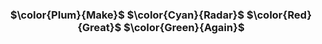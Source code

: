 ###  <h3 style="text-align: center;"> **$\color{Plum}{Make}$ $\color{Cyan}{Radar}$ $\color{Red}{Great}$ $\color{Green}{Again}$** </h3>

<!--
**fengzeAltos/fengzeAltos** is a ✨ _special_ ✨ repository because its `README.md` (this file) appears on your GitHub profile.

Here are some ideas to get you started:

- 🔭 I’m currently working on ...
- 🌱 I’m currently learning ...
- 👯 I’m looking to collaborate on ...
- 🤔 I’m looking for help with ...
- 💬 Ask me about ...
- 📫 How to reach me: ...
- 😄 Pronouns: ...
- ⚡ Fun fact: ...
-->
